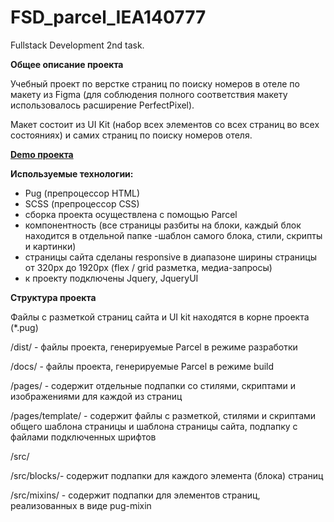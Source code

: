 # FSD_parcel_IEA140777
Fullstack Development 2nd task.

**Общее описание проекта**

Учебный проект по верстке страниц по поиску номеров в отеле по макету из Figma 
(для соблюдения  полного соответствия макету использовалось расширение PerfectPixel).

Макет состоит из UI Kit (набор всех элементов со всех страниц во всех состояниях) 
   и самих страниц по поиску номеров отеля.
   
   **[Demo проекта](https://iea140777.github.io/FSD_parcel_IEA140777/)**


**Используемые технологии:**

- Pug (препроцессор HTML)
- SCSS (препроцессор CSS)
- сборка проекта осуществлена с помощью Parcel 
- компонентность (все страницы разбиты на блоки, каждый блок находится в отдельной папке -шаблон самого блока, стили, скрипты и картинки)
- страницы сайта сделаны responsive в диапазоне ширины страницы от 320px до 1920px (flex / grid разметка, медиа-запросы)
- к проекту подключены Jquery, JqueryUI

**Cтруктура проекта**

Файлы с разметкой страниц сайта и UI kit находятся в корне проекта (*.pug)

/dist/ - файлы проекта, генерируемые Parcel  в режиме разработки

/docs/ - файлы проекта, генерируемые Parcel  в режиме build

/pages/ - содержит отдельные подпапки со стилями, скриптами и изображениями для каждой из страниц

/pages/template/ - содержит файлы с разметкой, стилями и скриптами общего шаблона страницы и
    шаблона страницы сайта, подпапку с файлами подключенных шрифтов
                     
/src/

/src/blocks/- содержит подпапки для каждого элемента (блока) страниц
       
/src/mixins/ - содержит подпапки для элементов страниц, реализованных в виде pug-mixin
       

 

